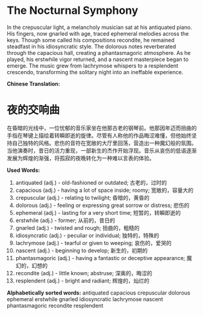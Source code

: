 # The Nocturnal Symphony

In the crepuscular light, a melancholy musician sat at his antiquated piano. His fingers, now gnarled with age, traced ephemeral melodies across the keys. Though some called his compositions recondite, he remained steadfast in his idiosyncratic style. The dolorous notes reverberated through the capacious hall, creating a phantasmagoric atmosphere. As he played, his erstwhile vigor returned, and a nascent masterpiece began to emerge. The music grew from lachrymose whispers to a resplendent crescendo, transforming the solitary night into an ineffable experience.

**Chinese Translation:**
# 夜的交响曲

在昏暗的光线中，一位忧郁的音乐家坐在他那古老的钢琴前。他那因年迈而扭曲的手指在琴键上描绘着转瞬即逝的旋律。尽管有人称他的作品晦涩难懂，但他始终坚持自己独特的风格。悲伤的音符在宽敞的大厅里回荡，营造出一种魔幻般的氛围。当他演奏时，昔日的活力重现，一部新生的杰作开始浮现。音乐从哀伤的低语逐渐发展为辉煌的渐强，将孤寂的夜晚转化为一种难以言表的体验。

**Used Words:**
1. antiquated (adj.) - old-fashioned or outdated; 古老的，过时的
2. capacious (adj.) - having a lot of space inside; roomy; 宽敞的，容量大的
3. crepuscular (adj.) - relating to twilight; 昏暗的，黄昏的
4. dolorous (adj.) - feeling or expressing great sorrow or distress; 悲伤的
5. ephemeral (adj.) - lasting for a very short time; 短暂的，转瞬即逝的
6. erstwhile (adj.) - former; 从前的，昔日的
7. gnarled (adj.) - twisted and rough; 扭曲的，粗糙的
8. idiosyncratic (adj.) - peculiar or individual; 独特的，特殊的
9. lachrymose (adj.) - tearful or given to weeping; 哀伤的，爱哭的
10. nascent (adj.) - beginning to develop; 新生的，初期的
11. phantasmagoric (adj.) - having a fantastic or deceptive appearance; 魔幻的，幻想的
12. recondite (adj.) - little known; abstruse; 深奥的，晦涩的
13. resplendent (adj.) - bright and radiant; 辉煌的，灿烂的

**Alphabetically sorted words:**
antiquated
capacious
crepuscular
dolorous
ephemeral
erstwhile
gnarled
idiosyncratic
lachrymose
nascent
phantasmagoric
recondite
resplendent
